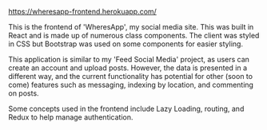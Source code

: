 https://wheresapp-frontend.herokuapp.com/

This is the frontend of 'WheresApp', my social media site. This was built in React and is made up of numerous class components. The client was styled in CSS but Bootstrap was used on some components for easier styling.

This application is similar to my 'Feed Social Media' project, as users can create an account and upload posts. However, the data is presented in a different way, and the current functionality has potential for other (soon to come) features such as messaging, indexing by location, and commenting on posts.

Some concepts used in the frontend include Lazy Loading, routing, and Redux to help manage authentication.